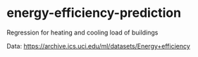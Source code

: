 # energy-efficiency-prediction
Regression for heating and cooling load of buildings


Data:
https://archive.ics.uci.edu/ml/datasets/Energy+efficiency

